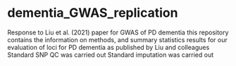 # dementia_GWAS_replication
Response to Liu et al. (2021) paper for GWAS of PD dementia
this repository contains the information on methods, and summary statistics results for our evaluation of loci for PD dementia as published
by Liu and colleagues 
Standard SNP QC was carried out 
Standard imputation was carried out 
